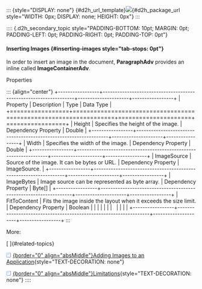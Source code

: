 ::: {style="DISPLAY: none"}
[](ms-xhelp:///?Id=d2h_url_template){#d2h_url_template}![](!package_url!){#d2h_package_url style="WIDTH: 0px; DISPLAY: none; HEIGHT: 0px"}
:::

:::: {.d2h_secondary_topic style="PADDING-BOTTOM: 10pt; MARGIN: 0pt; PADDING-LEFT: 0pt; PADDING-RIGHT: 0pt; PADDING-TOP: 0pt"}
#### Inserting Images {#inserting-images style="tab-stops: 0pt"}

In order to insert an image in the document, **ParagraphAdv** provides an inline called **ImageContainerAdv**.

Properties

::: {align="center"}
+-----------------+------------------------------------------------------------------+---------------------+-----------------+
| Property        | Description                                                      | Type                | Data Type       |
+=================+==================================================================+=====================+=================+
| Height          | Specifies the height of the image.                               | Dependency Property | Double          |
+-----------------+------------------------------------------------------------------+---------------------+-----------------+
| Width           | Specifies the width of the image.                                | Dependency Property | Double          |
+-----------------+------------------------------------------------------------------+---------------------+-----------------+
| ImageSource     | Source of the image. It can be bytes or URL.                     | Dependency Property | ImageSource.    |
+-----------------+------------------------------------------------------------------+---------------------+-----------------+
| ImageBytes      | Image source can be represented as byte array.                   | Dependency Property | Byte\[\]        |
+-----------------+------------------------------------------------------------------+---------------------+-----------------+
| FitToContent    | Fits the image inside the layout when it exceeds the size limit. | Dependency Property | Boolean         |
|                 |                                                                  |                     |                 |
|                 |                                                                  |                     |                 |
+-----------------+------------------------------------------------------------------+---------------------+-----------------+
:::

More:

[ ]{#related-topics}

[![](button.gif){border="0" align="absMiddle"}Adding Images to an Application](ms-xhelp:///?Id=12ccb000-6961-46b3-ad1c-a6a2b38d9549){style="TEXT-DECORATION: none"}

[![](button.gif){border="0" align="absMiddle"}Limitations](ms-xhelp:///?Id=9257642a-3644-43b1-8c0a-93f34053b126){style="TEXT-DECORATION: none"}
::::
